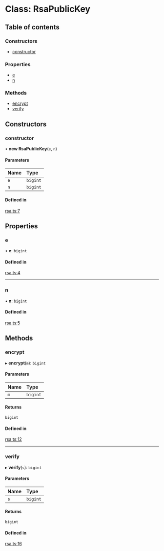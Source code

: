 # Class: RsaPublicKey

## Table of contents

### Constructors

- [constructor](RsaPublicKey.md#constructor)

### Properties

- [e](RsaPublicKey.md#e)
- [n](RsaPublicKey.md#n)

### Methods

- [encrypt](RsaPublicKey.md#encrypt)
- [verify](RsaPublicKey.md#verify)

## Constructors

### constructor

• **new RsaPublicKey**(`e`, `n`)

#### Parameters

| Name | Type |
| :------ | :------ |
| `e` | `bigint` |
| `n` | `bigint` |

#### Defined in

[rsa.ts:7](https://github.com/miguelangelro/RSA_module/blob/e6ccd76/src/ts/rsa.ts#L7)

## Properties

### e

• **e**: `bigint`

#### Defined in

[rsa.ts:4](https://github.com/miguelangelro/RSA_module/blob/e6ccd76/src/ts/rsa.ts#L4)

___

### n

• **n**: `bigint`

#### Defined in

[rsa.ts:5](https://github.com/miguelangelro/RSA_module/blob/e6ccd76/src/ts/rsa.ts#L5)

## Methods

### encrypt

▸ **encrypt**(`m`): `bigint`

#### Parameters

| Name | Type |
| :------ | :------ |
| `m` | `bigint` |

#### Returns

`bigint`

#### Defined in

[rsa.ts:12](https://github.com/miguelangelro/RSA_module/blob/e6ccd76/src/ts/rsa.ts#L12)

___

### verify

▸ **verify**(`s`): `bigint`

#### Parameters

| Name | Type |
| :------ | :------ |
| `s` | `bigint` |

#### Returns

`bigint`

#### Defined in

[rsa.ts:16](https://github.com/miguelangelro/RSA_module/blob/e6ccd76/src/ts/rsa.ts#L16)

